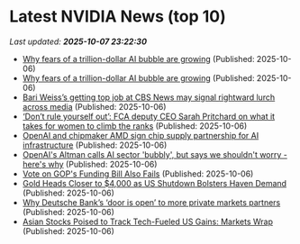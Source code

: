 # Latest NVIDIA News (top 10)
_Last updated: **2025-10-07 23:22:30**_

- [Why fears of a trillion-dollar AI bubble are growing](https://www.denverpost.com/2025/10/06/ai-bubble-fears/) (Published: 2025-10-06)
- [Why fears of a trillion-dollar AI bubble are growing](https://www.bostonherald.com/2025/10/06/ai-bubble-fears/) (Published: 2025-10-06)
- [Bari Weiss’s getting top job at CBS News may signal rightward lurch across media](https://biztoc.com/x/e2a763b4f41bc313) (Published: 2025-10-06)
- [‘Don’t rule yourself out’: FCA deputy CEO Sarah Pritchard on what it takes for women to climb the ranks](https://biztoc.com/x/a59fd62e6a8a9c49) (Published: 2025-10-06)
- [OpenAI and chipmaker AMD sign chip supply partnership for AI infrastructure](https://www.wsbtv.com/news/business/openai-chipmaker-amd/CEWBIHWR5A2X7F37DBYHVTMZYU/) (Published: 2025-10-06)
- [OpenAI's Altman calls AI sector 'bubbly', but says we shouldn't worry - here's why](https://www.zdnet.com/article/openais-altman-calls-ai-sector-bubbly-but-says-we-shouldnt-worry-heres-why/) (Published: 2025-10-06)
- [Vote on GOP's Funding Bill Also Fails](https://biztoc.com/x/5059e7113ca1d081) (Published: 2025-10-06)
- [Gold Heads Closer to $4,000 as US Shutdown Bolsters Haven Demand](https://biztoc.com/x/9eb55259b4902197) (Published: 2025-10-06)
- [Why Deutsche Bank’s ‘door is open’ to more private markets partners](https://biztoc.com/x/713faed1ebb82fad) (Published: 2025-10-06)
- [Asian Stocks Poised to Track Tech-Fueled US Gains: Markets Wrap](https://biztoc.com/x/c99f357d68e0b43a) (Published: 2025-10-06)
